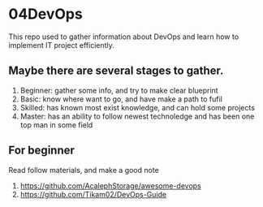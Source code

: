 # 04DevOps
This repo used to gather information about DevOps and learn how to implement IT project efficiently.

## Maybe there are several stages to gather.
1. Beginner: gather some info, and try to make clear blueprint
2. Basic: know where want to go, and have make a path to fufil
3. Skilled: has known most exist knowledge, and can hold some projects
4. Master: has an ability to follow newest technoledge and has been one top man in some field

## For beginner
Read follow materials, and make a good note
1. https://github.com/AcalephStorage/awesome-devops
2. https://github.com/Tikam02/DevOps-Guide
